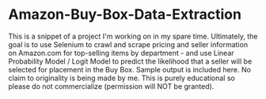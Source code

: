 # Amazon-Buy-Box-Data-Extraction
This is a snippet of a project I'm working on in my spare time. Ultimately, the goal is to use Selenium to crawl and scrape pricing and seller information on Amazon.com for top-selling items by department - and use Linear Probability Model / Logit Model to predict the likelihood that a seller will be selected for placement in the Buy Box. Sample output is included here. No claim to originality is being made by me. This is purely educational so please do not commercialize (permission will NOT be granted). 
